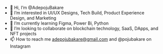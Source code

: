 - 👋 Hi, I’m @AdepojuBakare
- 👀 I’m interested in UI/UX Designs, Tech Build, Product Experience Design, and Marketing
- 🌱 I’m currently learning Figma, Power Bi, Python
- 💞️ I’m looking to collaborate on blockchain technology, SaaS, DApps, and NFT projects
- 📫 How to reach me adepojubakare@gmail.com and @pojubakare on Instagram 

<!---
Self-proclaimed Mentalist, Call me Tony Stark and you won't be work cos I think, envision, and create.
--->
